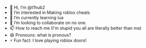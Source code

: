 - 👋 Hi, I’m @t1hub2
- 👀 I’m interested in Making roblox cheats
- 🌱 I’m currently learning lua
- 💞️ I’m looking to collaborate on no one.
- 📫 How to reach me (I'm stupid you all are literally better than me)
- 😄 Pronouns: what is pronous?
- ⚡ Fun fact: I love playing roblox doors!

<!---
t1hub2/t1hub2 is a ✨ special ✨ repository because its `README.md` (this file) appears on your GitHub profile.
You can click the Preview link to take a look at your changes.
--->
